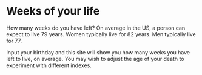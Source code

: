 # Weeks of your life
How many weeks do you have left?
On average in the US, a person can expect to live 79 years. Women typically live for 82 years. Men typically live for 77.

Input your birthday and this site will show you how many weeks you have left to live, on average. You may wish to adjust the age of your death to experiment with different indexes.
